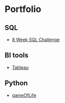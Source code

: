 # Portfolio

## SQL
- [8 Week SQL Challenge](https://github.com/m-buylina/8weeksqlchallenge) 

## BI tools
- [Tableau](https://public.tableau.com/app/profile/marina.buylina)

## Python
- [gameOfLife](https://github.com/m-buylina/gameOfLife)
